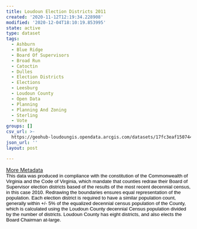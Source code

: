 ```yaml
---
title: Loudoun Election Districts 2011
created: '2020-11-12T12:19:34.228908'
modified: '2020-12-04T18:10:19.853995'
state: active
type: dataset
tags:
  - Ashburn
  - Blue Ridge
  - Board Of Supervisors
  - Broad Run
  - Catoctin
  - Dulles
  - Election Districts
  - Elections
  - Leesburg
  - Loudoun County
  - Open Data
  - Planning
  - Planning And Zoning
  - Sterling
  - Vote
groups: []
csv_url: >-
  https://geohub-loudoungis.opendata.arcgis.com/datasets/17fc3eaf150744c4924fec94b4d25ac5_4.csv?outSR=%7B%22latestWkid%22%3A2924%2C%22wkid%22%3A2924%7D
json_url: ''
layout: post

---
```

<div><a href='https://logis.loudoun.gov/metadata/Election%20districts%202011.htm' target='_blank'>More Metadata</a><br /></div><span style='color: rgb(0, 0, 0); font-family: Arial; font-size: 13.3333px;'>This data was produced in compliance with the constitution of the Commonwealth of Virginia and the Code of Virginia, which mandate that counties redraw their Board of Supervisor election districts based of the results of the most recent decennial census, in this case 2010. Redrawing the boundaries ensures equal representation of the population. Each election district is required to have a similar population count, generally within +/- 5% of the equalized decennial census population of the County, which is calculated using the Loudoun County decennial Census population divided by the number of districts. Loudoun County has eight districts, and also elects the Board Chairman at-large.</span>
